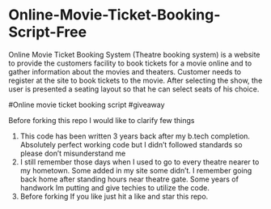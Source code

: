 # Online-Movie-Ticket-Booking-Script-Free
Online Movie Ticket Booking System (Theatre booking system) is a website to provide the customers facility to book tickets for a movie online and to gather information about the movies and theaters. Customer needs to register at the site to book tickets to the movie. After selecting the show, the user is presented a seating layout so that he can select seats of his choice.

#Online movie ticket booking script #giveaway

Before forking this repo I would like to clarify few things

1. This code has been written 3 years back after my b.tech completion. Absolutely perfect working code but I didn’t followed standards so please don’t misunderstand me
2. I still remember those days when I used to go to every theatre  nearer to my hometown. Some added in my site some didn’t. I remember going back home after standing hours near theatre gate. Some years of handwork Im putting and give techies to utilize the code.
3. Before forking If you like just hit a like and star this repo.


